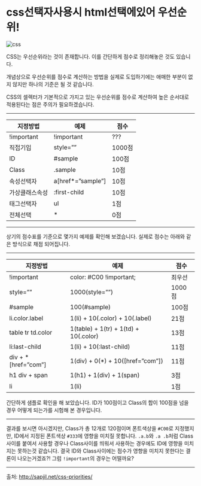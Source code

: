 # css선택자사용시 html선택에있어 우선순위!
![css](https://i1.wp.com/farm8.staticflickr.com/7621/16446129813_4d36bcbd37_o.jpg?resize=648%2C365&ssl=1)

CSS는 우선순위라는 것이 존재합니다.
이를 간단하게 점수로 정리해놓은 것도 있습니다. 

개념상으로 우선순위를 점수로 계산하는 방법을 실제로 도입하기에는 애매한 부분이 없지 않지만 하나의 기준은 될 것 같습니다.

 CSS의 셀렉터가 기본적으로 가지고 있는 우선순위를 점수로 계산하여 높은 순서대로 적용된다는 점은 주의가 필요하겠습니다.

---

| 지정방법       | 예제                | 점수    |
| ---------- | ----------------- | ----- |
| !important | !important        | ???   |
| 직접기입       | style=””          | 1000점 |
| ID         | #sample           | 100점  |
| Class      | .sample           | 10점   |
| 속성선택자      | a[href*=”sample”] | 10점   |
| 가상클래스속성    | :first-child      | 10점   |
| 태그선택자      | ul                | 1점    |
| 전체선택       | *                 | 0점    |

---

상기의 점수표를 기준으로 몇가지 예제를 확인해 보겠습니다. 
실제로 점수는 아래와 같은 방식으로 채점 되어집니다.

---

| 지정방법                | 예제                                     | 점수    |
| ------------------- | -------------------------------------- | ----- |
| !important          | color: #C00 !important;                | 최우선   |
| style=””            | 1000(style=””)                         | 1000점 |
| #sample             | 100(#sample)                           | 100점  |
| li.color.label      | 1(li) + 10(.color) + 10(.label)        | 21점   |
| table tr td.color   | 1(table) + 1(tr) +  1(td) + 10(.color) | 13점   |
| li:last-child       | 1(li) + 10(:last-child)                | 11점   |
| div + *[href=”com”] | 1(div) + 0(*) + 10([href=”com”])       | 11점   |
| h1 div + span       | 1(h1) + 1(div) + 1(span)               | 3점    |
| li                  | 1(li)                                  | 1점    |

 

간단하게 샘플로 확인을 해 보았습니다. 
ID가 100점이고 Class의 합이 100점을 넘을 경우 어떻게 되는가를 시험해 본 경우입니다.

---

결과를 보시면 아시겠지만, Class가 총 12개로 120점이며 폰트색상을 `#C00`로 지정했지만, ID에서 지정된 폰트색상 `#333`에 영향을 미치질 못합니다. `.a.b`와 `.a .b`처럼 Class사이를 붙여서 사용할 경우나 Class사이를 띄워서 사용하는 경우에도 ID에 영향을 미치지는 못하는것 같습니다. 결국 ID와 Class사이에는 점수가 영향을 미치지 못한다는 결론이 나오는거겠죠?! 그럼 `!important`의 경우는 어떨까요?

---

출처: http://sapjil.net/css-priorities/